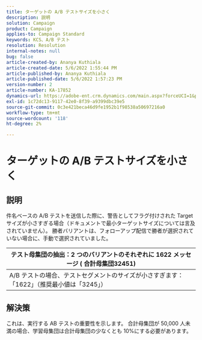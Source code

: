 ```yaml
---
title: ターゲットの A/B テストサイズを小さく
description: 説明
solution: Campaign
product: Campaign
applies-to: Campaign Standard
keywords: KCS、A/B テスト
resolution: Resolution
internal-notes: null
bug: false
article-created-by: Ananya Kuthiala
article-created-date: 5/6/2022 1:55:44 PM
article-published-by: Ananya Kuthiala
article-published-date: 5/6/2022 1:57:23 PM
version-number: 2
article-number: KA-17852
dynamics-url: https://adobe-ent.crm.dynamics.com/main.aspx?forceUCI=1&pagetype=entityrecord&etn=knowledgearticle&id=6720ed34-44cd-ec11-a7b5-0022480b639b
exl-id: 1c72dc13-9117-42e0-8f39-a9399dbc39e5
source-git-commit: 0c3e421beca46d9fe1952b1f98538a50697216a0
workflow-type: tm+mt
source-wordcount: '118'
ht-degree: 2%

---
```


# ターゲットの A/B テストサイズを小さく

## 説明


件名ベースの A/B テストを送信した際に、警告としてフラグ付けされた Target サイズが小さすぎる場合（ドキュメントで最小ターゲットサイズについては言及されていません）。 勝者バリアントは、フォローアップ配信で勝者が選択されていない場合に、手動で選択されていました。




| テスト母集団の抽出：2 つのバリアントのそれぞれに 1622 メッセージ ( 合計母集団32451) |
| --- |
| A/B テストの場合、テストセグメントのサイズが小さすぎます：「1622」（推奨最小値は「3245」） |



## 解決策


これは、実行する AB テストの重要性を示します。 合計母集団が 50,000 人未満の場合、学習母集団は合計母集団の少なくとも 10%にする必要があります。
